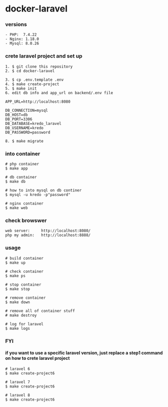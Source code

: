 # docker-laravel

### versions
```
- PHP:  7.4.22 
- Nginx: 1.18.0
- Mysql: 8.0.26
```

### crete laravel project and set up
```
1. $ git clone this repository
2. $ cd docker-laravel

3. $ cp .env.template .env
4. $ make create-project
5. $ make init
6. edit db info and app_url on backend/.env file

APP_URL=http://localhost:8080

DB_CONNECTION=mysql
DB_HOST=db
DB_PORT=3306
DB_DATABASE=kredo_laravel
DB_USERNAME=kredo
DB_PASSWORD=password

8. $ make migrate
```

### into container
```
# php container
$ make app

# db container
$ make db

# how to into mysql on db continer 
$ mysql -u kredo -p"password"

# nginx container
$ make web
```

### check browswer
```
web server:     http://localhost:8080/
php my admin:   http://localhost:8888/
```

### usage
```
# build container
$ make up

# check container
$ make ps

# stop container
$ make stop

# remove container
$ make down

# remove all of container stuff
# make destroy

# log for laravel
$ make logs
```


### FYI
#### if you want to use a specific laravel version, just replace a step1 command on how to crete laravel project
```
# laravel 6
$ make create-project6

# laravel 7
$ make create-project6

# laravel 8
$ make create-project6
```